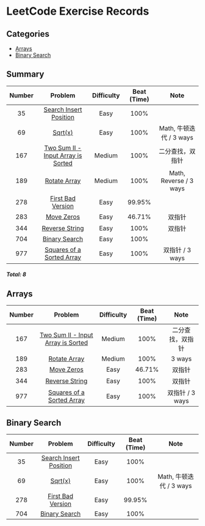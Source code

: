 # LeetCode Exercise Records

## Categories
* [Arrays](#arrays)
* [Binary Search](#binary-search)

###
## Summary
| Number |                         Problem                          | Difficulty | Beat (Time) |          Note          |
|:------:|:--------------------------------------------------------:|:----------:|:-----------:|:----------------------:|
|   35   | [Search Insert Position](src/SearchInsertPosition.java)  |    Easy    |    100%     |                        |
|   69   |                 [Sqrt(x)](src/Sqrt.java)                 |    Easy    |    100%     |  Math, 牛顿迭代 / 3 ways   |
|  167   | [Two Sum II - Input Array is Sorted](src/TwoSumII.java)  |   Medium   |    100%     |        二分查找，双指针        |
|  189   |           [Rotate Array](src/RotateArray.java)           |   Medium   |    100%     | Math, Reverse / 3 ways |
|  278   |      [First Bad Version](src/FirstBadVersion.java)       |    Easy    |   99.95%    |                        |
|  283   |             [Move Zeros](src/MoveZeros.java)             |    Easy    |   46.71%    |          双指针           |
|  344   |         [Reverse String](src/ReverseString.java)         |    Easy    |    100%     |          双指针           |
|  704   |          [Binary Search](src/BinarySearch.java)          |    Easy    |    100%     |                        |
|  977   | [Squares of a Sorted Array](src/SquaresSortedArray.java) |    Easy    |    100%     |      双指针 / 3 ways      |
##### Total: 8

###
## Arrays
| Number |                         Problem                          | Difficulty | Beat (Time) |     Note     |
|:------:|:--------------------------------------------------------:|:----------:|:-----------:|:------------:|
|  167   | [Two Sum II - Input Array is Sorted](src/TwoSumII.java)  |   Medium   |    100%     |   二分查找，双指针   |
|  189   |           [Rotate Array](src/RotateArray.java)           |   Medium   |    100%     |    3 ways    |
|  283   |             [Move Zeros](src/MoveZeros.java)             |    Easy    |   46.71%    |     双指针      |
|  344   |         [Reverse String](src/ReverseString.java)         |    Easy    |    100%     |     双指针      |
|  977   | [Squares of a Sorted Array](src/SquaresSortedArray.java) |    Easy    |    100%     | 双指针 / 3 ways |

###
## Binary Search
| Number |                         Problem                         | Difficulty | Beat (Time) |        Note         |
|:------:|:-------------------------------------------------------:|:----------:|:-----------:|:-------------------:|
|   35   | [Search Insert Position](src/SearchInsertPosition.java) |    Easy    |    100%     |                     |
|   69   |                [Sqrt(x)](src/Sqrt.java)                 |    Easy    |    100%     | Math, 牛顿迭代 / 3 ways |
|  278   |      [First Bad Version](src/FirstBadVersion.java)      |    Easy    |   99.95%    |                     |
|  704   |         [Binary Search](src/BinarySearch.java)          |    Easy    |    100%     |                     |


